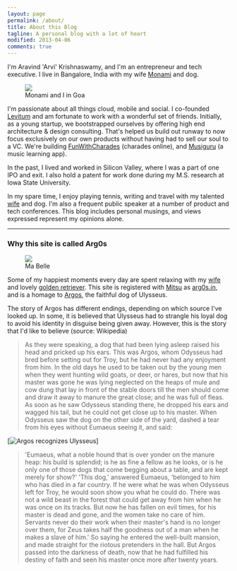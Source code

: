 ```yaml
---
layout: page
permalink: /about/
title: About this Blog
tagline: A personal blog with a lot of heart
modified: 2013-04-06
comments: true
---
```



I'm Aravind 'Arvi' Krishnaswamy, and I'm an entrepreneur and tech executive. I live in Bangalore, India with my wife [Monami](http://www.projectemm.com) and dog.

<figure>
<img src="http://graph.facebook.com/603296440/picture?height=512&width=512"/>
<figcaption>Monami and I in Goa</figcaption>
</figure>



I'm passionate about all things cloud, mobile and social. I co-founded [Levitum](http://www.levitum.com) and am fortunate to work with a wonderful set of friends. Initially, as a young startup, we bootstrapped ourselves by offering high end architecture & design consulting.  That's helped us build out runway to now focus exclusively on our own products without having had to sell our soul to a VC. We're building [FunWithCharades](http://www.funwithcharades.com) (charades online), and [Musiguru](http://www.musiguru.in) (a music learning app).

In the past, I lived and worked in Silicon Valley, where I was a part of one IPO and exit. I also hold a patent for work done during my M.S. research at Iowa State University.

In my spare time, I enjoy playing tennis, writing and travel with my talented [wife](http://www.projectemm.com/) and dog. I'm also a frequent public speaker at a number of product and tech conferences. This blog includes personal musings, and views expressed represent my opinions alone.

---------------------------


### Why this site is called Arg0s

<figure>
<img src="http://farm4.static.flickr.com/3294/2940314589_51b03c2beb.jpg"/>
<figcaption>Ma Belle</figcaption>
</figure>

Some of my happiest moments every day are spent relaxing with my [wife](http://www.projectemm.com/) and lovely [golden retriever](http://en.wikipedia.org/wiki/Golden_Retriever). This site is registered with [Mitsu](http://www.mitsu.in) as [arg0s.in](http://arg0s.in), and is a homage to [Argos](http://en.wikipedia.org/wiki/Argos_(dog)), the faithful dog of Ulysseus.

The story of Argos has different endings, depending on which source I've looked up. In some, it is believed that Ulysseus had to strangle his loyal dog to avoid his identity in disguise being given away. However, this is the story that I'd like to believe (source: Wikipedia)

>As they were speaking, a dog that had been lying asleep raised his head and pricked up his ears. This was Argos, whom Odysseus had bred before setting out for Troy, but he had never had any enjoyment from him. In the old days he used to be taken out by the young men when they went hunting wild goats, or deer, or hares, but now that his master was gone he was lying neglected on the heaps of mule and cow dung that lay in front of the stable doors till the men should come and draw it away to manure the great close; and he was full of fleas. As soon as he saw Odysseus standing there, he dropped his ears and wagged his tail, but he could not get close up to his master. When Odysseus saw the dog on the other side of the yard, dashed a tear from his eyes without Eumaeus seeing it, and said:

[![Argos recognizes Ulysseus](http://3.bp.blogspot.com/-JTfnIztIo1s/TirfsyU4iFI/AAAAAAAABk8/x7ctxK3j_8s/s640/odyss124.jpg)]

>'Eumaeus, what a noble hound that is over yonder on the manure heap: his build is splendid; is he as fine a fellow as he looks, or is he only one of those dogs that come begging about a table, and are kept merely for show?'
'This dog,' answered Eumaeus, 'belonged to him who has died in a far country. If he were what he was when Odysseus left for Troy, he would soon show you what he could do. There was not a wild beast in the forest that could get away from him when he was once on its tracks. But now he has fallen on evil times, for his master is dead and gone, and the women take no care of him. Servants never do their work when their master's hand is no longer over them, for Zeus takes half the goodness out of a man when he makes a slave of him.'
>So saying he entered the well-built mansion, and made straight for the riotous pretenders in the hall. But Argos passed into the darkness of death, now that he had fulfilled his destiny of faith and seen his master once more after twenty years.
